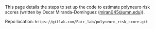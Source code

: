 This page details the steps to set up the code to estimate polyneuro risk scores (written by Oscar Miranda-Domínguez (miran045@umn.edu)).

Repo location: `https://gitlab.com/Fair_lab/polyneuro_risk_score.git`